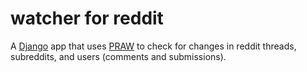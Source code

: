 # watcher for reddit
A [Django](https://www.djangoproject.com/) app that uses [PRAW](https://praw.readthedocs.io/en/latest/) to check for changes in reddit threads, subreddits, and users (comments and submissions).
